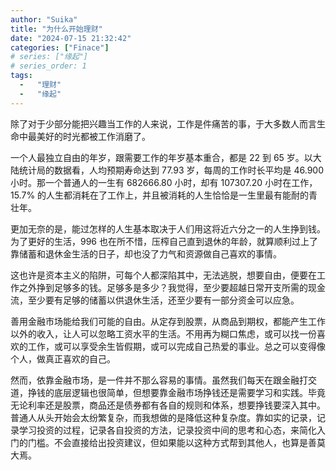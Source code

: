 ```yaml
---
author: "Suika"
title: "为什么开始理财"
date: "2024-07-15 21:32:42"
categories: ["Finace"]
# series: ["缘起"]
# series_order: 1
tags:
  -   "理财"
  -   "缘起"
---
```


除了对于少部分能把兴趣当工作的人来说，工作是件痛苦的事，于大多数人而言生命中最美好的时光都被工作消磨了。

一个人最独立自由的年岁，跟需要工作的年岁基本重合，都是 22 到 65 岁。以大陆统计局的数据看，人均预期寿命达到 77.93 岁，每周的工作时长平均是 46.900 小时。那一个普通人的一生有 682666.80 小时，却有 107307.20 小时在工作，15.7% 的人生都消耗在了工作上，并且被消耗的人生恰恰是一生里最有能耐的青壮年。

更加无奈的是，能过怎样的人生基本取决于人们用这将近六分之一的人生挣到钱。为了更好的生活，996 也在所不惜，压榨自己直到退休的年龄，就算顺利过上了靠储蓄和退休金生活的日子，却也没了力气和资源做自己喜欢的事情。

这也许是资本主义的陷阱，可每个人都深陷其中，无法逃脱，想要自由，便要在工作之外挣到足够多的钱。足够多是多少？我觉得，至少要超越日常开支所需的现金流，至少要有足够的储蓄以供退休生活，还至少要有一部分资金可以应急。

善用金融市场能给我们可能的自由。从定存到股票，从商品到期权，都能产生工作以外的收入，让人可以忽略工资水平的生活。不用再为糊口焦虑，或可以找一份喜欢的工作，或可以享受余生皆假期，或可以完成自己热爱的事业。总之可以变得像个人，做真正喜欢的自己。

然而，依靠金融市场，是一件并不那么容易的事情。虽然我们每天在跟金融打交道，挣钱的底层逻辑也很简单，但想要靠金融市场挣钱还是需要学习和实践。毕竟无论利率还是股票，商品还是债券都有各自的规则和体系，想要挣钱要深入其中。普通人从头开始会太纷繁复杂，而我想做的是降低这种复杂度。靠如实的记录，记录学习投资的过程，记录各自投资的方法，记录投资中间的思考和心态，来简化入门的门槛。不会直接给出投资建议，但如果能以这种方式帮到其他人，也算是善莫大焉。